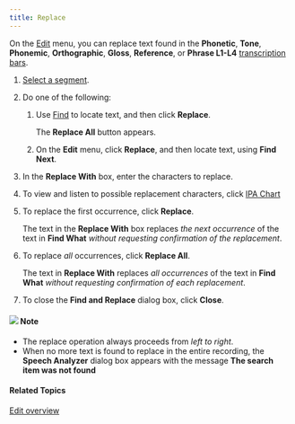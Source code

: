 ```yaml
---
title: Replace
---
```


On the [Edit](overview) menu, you can replace text found in the **Phonetic**, **Tone**, **Phonemic**, **Orthographic**, **Gloss**, **Reference**, or **Phrase L1-L4** [transcription bars](transcription/guidelines).

1. [Select a segment](select-segment).
1. Do one of the following:
   1. Use [Find](find) to locate text, and then click **Replace**.

      The **Replace All** button appears.

    1. On the **Edit** menu, click **Replace**, and then locate text, using **Find Next**.
1. In the **Replace With** box, enter the characters to replace.
1. To view and listen to possible replacement characters, click [IPA Chart](character-chart)
1. To replace the first occurrence, click **Replace**.

    The text in the **Replace With** box replaces *the next occurrence* of the text in **Find What** *without requesting confirmation of the replacement*.

1. To replace *all* occurrences, click **Replace All**.

    The text in **Replace With** replaces *all occurrences* of the text in **Find What** *without requesting confirmation of each replacement*.

1. To close the **Find and Replace** dialog box, click **Close**.

#### ![](../../../images/001.png) **Note**
- The replace operation always proceeds from *left to right*.
- When no more text is found to replace in the entire recording, the **Speech Analyzer** dialog box appears with the message **The search item was not found**

#### **Related Topics**
[Edit overview](overview)
